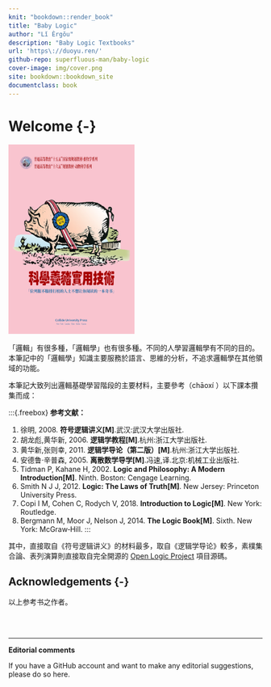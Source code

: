```yaml
---
knit: "bookdown::render_book"
title: "Baby Logic"
author: "Lǐ Èrgǒu"
description: "Baby Logic Textbooks"
url: 'https\://duoyu.ren/'
github-repo: superfluous-man/baby-logic
cover-image: img/cover.png
site: bookdown::bookdown_site
documentclass: book
---
```


# Welcome {-} 

<a href="https://duoyu.ren/"><img src="img/cover.png" width="250" height="375" alt="Back to Homepage" class="cover" /></a> 

「邏輯」有很多種，「邏輯學」也有很多種。不同的人學習邏輯學有不同的目的。本筆記中的「邏輯學」知識主要服務於語言、思維的分析，不追求邏輯學在其他領域的功能。

本筆記大致列出邏輯基礎學習階段的主要材料，主要參考（chāoxí ）以下課本攢集而成：


:::{.freebox}
<b>参考文献：</b>

1. 徐明, 2008. **符号逻辑讲义[M]**.武汉:武汉大学出版社.
2. 胡龙彪,黄华新, 2006. **逻辑学教程[M]**.杭州:浙江大学出版社.
3. 黄华新,张则幸, 2011. **逻辑学导论（第二版）[M]**.杭州:浙江大学出版社.
4. 安德鲁·辛普森, 2005. **离散数学导学[M]**.冯速,译.北京:机械工业出版社.
5. Tidman P, Kahane H, 2002. **Logic and Philosophy: A Modern Introduction[M]**. Ninth. Boston: Cengage Learning.
6. Smith N J J, 2012. **Logic: The Laws of Truth[M]**. New Jersey: Princeton University Press.
7. Copi I M, Cohen C, Rodych V, 2018. **Introduction to Logic[M]**. New York: Routledge.
8. Bergmann M, Moor J, Nelson J, 2014. **The Logic Book[M]**. Sixth. New York: McGraw‑Hill.
:::


其中，直接取自《符号逻辑讲义》的材料最多，取自《逻辑学导论》較多，素樸集合論、表列演算則直接取自完全開源的 [Open Logic Project](https://builds.openlogicproject.org/) 項目源碼。



## Acknowledgements {-}

以上参考书之作者。


<br>
  <br>
  <hr>

**Editorial comments**

If you have a GitHub account and want to make any editorial suggestions, please do so here.

<script src="https://utteranc.es/client.js"
        repo="gwmatthews/ethics"
        issue-term="title"
        theme="github-light"
        crossorigin="anonymous"
        async>
</script>
